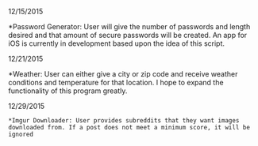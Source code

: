 12/15/2015 

   *Password Generator: User will give the number of passwords and length desired and that amount of secure passwords will be created. An app for iOS is currently in development based upon the idea of this script.

12/21/2015

   *Weather: User can either give a city or zip code and receive weather conditions and temperature for that location. I hope to expand the functionality of this program greatly.

12/29/2015

    *Imgur Downloader: User provides subreddits that they want images downloaded from. If a post does not meet a minimum score, it will be ignored